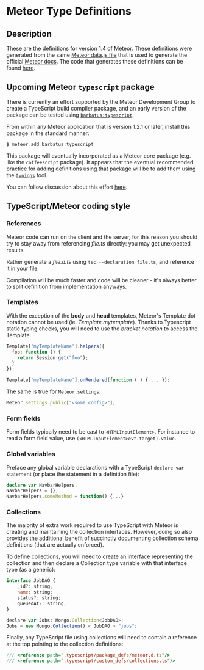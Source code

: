 # Meteor Type Definitions

## Description

These are the definitions for version 1.4 of Meteor. These definitions were
generated from the same
[Meteor data.js file](https://github.com/meteor/meteor/blob/devel/docs/client/data.js)
that is used to generate the official [Meteor docs](http://docs.meteor.com/).
The code that generates these definitions can be found
[here](https://github.com/meteor-typescript/meteor-typescript-libs/).

## Upcoming Meteor `typescript` package

There is currently an effort supported by the Meteor Development Group to create
a TypeScript build compiler package, and an early version of the package can be
tested using
[`barbatus:typescript`](https://atmospherejs.com/barbatus/typescript).

From within any Meteor application that is version 1.2.1 or later, install this
package in the standard manner:

    $ meteor add barbatus:typescript

This package will eventually incorporated as a Meteor core package (e.g. like
the `coffeescript` package). It appears that the eventual recommended practice
for adding definitions using that package will be to add them using the
[`typings`](https://github.com/typings/typings) tool.

You can follow discussion about this effort
[here](https://github.com/Urigo/angular2-meteor/issues/102#issuecomment-200915763).

## TypeScript/Meteor coding style

### References

Meteor code can run on the client and the server, for this reason you should try
to stay away from referencing _file.ts_ directly: you may get unexpected
results.

Rather generate a _file.d.ts_ using `tsc --declaration file.ts`, and reference
it in your file.

Compilation will be much faster and code will be cleaner - it's always better to
split definition from implementation anyways.

### Templates

With the exception of the **body** and **head** templates, Meteor's Template dot
notation cannot be used (ie. _Template.mytemplate_). Thanks to Typescript static
typing checks, you will need to use the _bracket notation_ to access the
Template.

```js
Template['myTemplateName'].helpers({
  foo: function () {
    return Session.get("foo");
  }
});

Template['myTemplateName'].onRendered(function ( ) { ... });
```

The same is true for `Meteor.settings`:

```ts
Meteor.settings.public["<some config>"];
```

### Form fields

Form fields typically need to be cast to `<HTMLInputElement>`. For instance to
read a form field value, use `(<HTMLInputElement>evt.target).value`.

### Global variables

Preface any global variable declarations with a TypeScript `declare var`
statement (or place the statement in a definition file):

```ts
declare var NavbarHelpers;
NavbarHelpers = {};
NavbarHelpers.someMethod = function() {...}
```

### Collections

The majority of extra work required to use TypeScript with Meteor is creating
and maintaining the collection interfaces. However, doing so also provides the
additional benefit of succinctly documenting collection schema definitions (that
are actually enforced).

To define collections, you will need to create an interface representing the
collection and then declare a Collection type variable with that interface type
(as a generic):

```js
interface JobDAO {
    _id?: string;
    name: string;
    status?: string;
    queuedAt?: string;
}

declare var Jobs: Mongo.Collection<JobDAO>;
Jobs = new Mongo.Collection() < JobDAO > "jobs";
```

Finally, any TypeScript file using collections will need to contain a reference
at the top pointing to the collection definitions:

```ts
/// <reference path=".typescript/package_defs/meteor.d.ts"/>
/// <reference path=".typescript/custom_defs/collections.ts"/>
```

